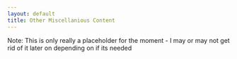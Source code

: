 ```yaml
---
layout: default
title: Other Miscellanious Content
---
```


Note: This is only really a placeholder for the moment - I may or may not get rid of it later on depending on if its needed